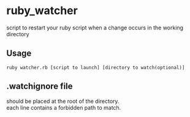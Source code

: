 # ruby_watcher
script to restart your ruby script when a change occurs in the working directory

## Usage  
`ruby watcher.rb [script to launch] [directory to watch(optional)]`

## .watchignore file
should be placed at the root of the directory.  
each line contains a forbidden path to match.
